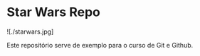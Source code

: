 # Star Wars Repo

![./starwars.jpg]

Este repositório serve de exemplo para o curso de Git e Github.